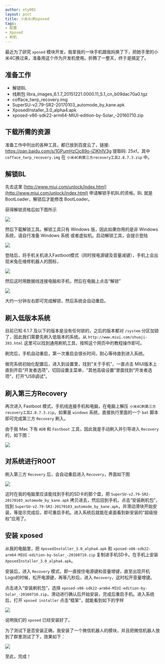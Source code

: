 ```yaml
---
author: ety001
layout: post
title: 小米4c刷xposed
tags:
- 配置
- Xposed
- 刷机
---
```


最近为了研究 `xposed` 模块开发，我拿我的一块手机跟我妈换了下，把她手里的小米4C换过来，准备用这个作为开发机使用。折腾了一整天，终于是搞定了。

## 准备工作

* 解锁BL
* 线刷包 libra_images_6.1.7_20151221.0000.11_5.1_cn_b09dac70a0.tgz
* cofface_twrp_recovery.img
* SuperSU-v2.79-SR2-20170103_automode_by_kane.apk
* XposedInstaller_3.0_alpha4.apk
* xposed-v86-sdk22-arm64-MIUI-edition-by-Solar_-20160710.zip

## 下载所需的资源

准备工作中列出的各种工具，都已放到百度云了，链接: https://pan.baidu.com/s/1GPumHzCjc89o-jZlKh1V3g 提取码: 25xf。其中 `cofface_twrp_recovery.img` 在 `小米4C刷第三方recovery工具2.8.7.3.zip` 中。

## 解锁BL

先去这里 [http://www.miui.com/unlock/index.html](http://www.miui.com/unlock/index.html) 申请解锁手机BL的资格。BL 就是 BootLoader，解锁后才能修改 BootLoader。

获得解锁资格后如下图所示

![](/img/2018/10/UkRh6Ph10pIP7MGaLraCrD9AZcBuyEDTriIv5p9Z.png)

然后下载解锁工具。解锁工具只有 Windows 版，因此如果你用的是非 Windows 系统，请自行准备 Windows 系统 或者虚拟机。启动解锁工具，会提示登陆

![](/img/2018/10/7qF2377KTb81yWPmvKza2LKu1KkFP0fWMvo2hPxP.png)

登陆后，将手机关机进入Fastboot模式（同时按电源键及音量减键），手机上会出现米兔在维修机器人的图标，

![](/img/2018/10/Yn8HKdkbaOfiRuFIJMIUZayXYNLyizi7EBkMkJWp.png)

然后这时用数据线连接电脑和手机，然后在电脑上点击“解锁”

![](/img/2018/10/bdHTi9xMCgEjE3geFVuunbaiPPuYu7PxvGNp60id.png)

大约一分钟左右即可完成解锁，然后系统会自动重启。

## 刷入低版本系统

目前已知 6.1.7 及以下的版本是没有任何锁的，之后的版本都对 `/system` 分区加锁了，因此我们需要先刷入低版本的系统。从 `http://www.miui.com/shuaji-393.html` 这里可以找到通用刷机工具，按照这个网页中的教程操作即可。

刷完后，手机自动重启，第一次重启会很长时间，耐心等待直到进入系统。

做完系统初始化配置后，进入到设置里，找到“关于手机”，一直点击 MIUI版本上 直到开启“开发者选项”，切回设置主菜单，“其他高级设置”里面找到“开发者选项”，打开“USB调试”。

## 刷入第三方Recovery

再次进入 Fastboot 模式，手机线连接手机和电脑，在电脑上解压 `小米4C刷第三方recovery工具2.8.7.3.zip`，如果是 `windows` 系统，直接执行里面的一个 `bat` 脚本即可完成第三方 `Recovery` 刷入。

由于我 Mac 下有 `ADB` 和 `Fastboot` 工具，因此我是手动刷入并引导进入 `Recovery` 的，如下图：

![](/img/2018/10/UDex969zG9hxmhoTV4LJts2mxhCWz52jzXvqy1hh.jpeg)

## 对系统进行ROOT

刷入第三方 `Recovery` 后，会自动重启进入 `Recovery`，界面如下图

![](/img/2018/10/I5Qas0Jcv8se42g1hIZ8XWlWGSjYnmKelbV9OweH.png)

这时在我的电脑里应该能找到手机的SD卡的那个盘，把 `SuperSU-v2.79-SR2-20170103_automode_by_kane.apk` 拷贝进去，然后回到手机，点击“安装刷机包”，找到 `SuperSU-v2.79-SR2-20170103_automode_by_kane.apk`，并滑动滑块开始安装，等提示完成后，即可重启手机。进入系统后就能在桌面看到新安装的“超级授权”应用了。

## 安装 xposed

从我的电脑里，把 `XposedInstaller_3.0_alpha4.apk` 和 `xposed-v86-sdk22-arm64-MIUI-edition-by-Solar_-20160710.zip` 复制进手机SD卡。在手机上安装 `XposedInstaller_3.0_alpha4.apk`。

安装后，进入 `Recovery` 模式，即一直按住电源键和音量增键，直至出现开机Logo的时候，松开电源键，再等几秒后，进入 `Recovery`，这时松开音量增键。

点击进入“安装刷机包”，选择 `xposed-v86-sdk22-arm64-MIUI-edition-by-Solar_-20160710.zip`，滑动进行确认后开始安装，完成后重启手机。进入系统后，打开 `xposed installer` 点击“框架”，就能看到如下的字样

![](/img/2018/10/roVYl0V9QEIrOv0knnKf0Qz3Yi3ENQHA326VpcFl.png)

说明我们的 `xposed` 已经安装好了。

为了测试下是否安装正确，我安装了一个微信机器人的模块，并且把微信机器人放到了群里测试了下，效果如下：

![](/img/2018/10/UYG0JYVq5CO0gNxEcNx3N8ZrrXWjoWISYCRv0QUR.png)

至此，完成！